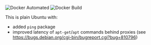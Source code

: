 ![Docker Automated](https://img.shields.io/docker/automated/jordi/ubuntu.svg)
![Docker Build](https://img.shields.io/docker/build/jordi/ubuntu.svg)

This is plain Ubuntu with:

- added `ping` package
- improved latency of `apt-get`/`apt` commands behind proxies (see https://bugs.debian.org/cgi-bin/bugreport.cgi?bug=810796)

